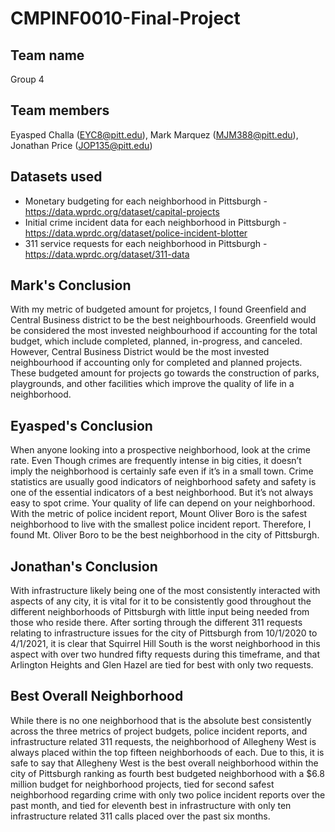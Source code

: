 # CMPINF0010-Final-Project
## Team name
Group 4

## Team members 
Eyasped Challa (EYC8@pitt.edu), Mark Marquez (MJM388@pitt.edu), Jonathan Price (JOP135@pitt.edu)

## Datasets used
* Monetary budgeting for each neighborhood in Pittsburgh -  https://data.wprdc.org/dataset/capital-projects
* Initial crime incident data for each neighborhood in Pittsburgh - https://data.wprdc.org/dataset/police-incident-blotter
* 311 service requests for each neighborhood in Pittsburgh - https://data.wprdc.org/dataset/311-data

## Mark's Conclusion
With my metric of budgeted amount for projetcs, I found Greenfield and Central Business district to be the best neighbourhoods. Greenfield would be considered the most invested neighbourhood if accounting for the total budget, which include completed, planned, in-progress, and canceled. However, Central Business District would be the most invested neighbourhood if accounting only for completed and planned projects. These budgeted amount for projects go towards the construction of parks, playgrounds, and other facilities which improve the quality of life in a neighborhood.

## Eyasped's Conclusion
When anyone looking into a prospective neighborhood, look at the crime rate. Even Though crimes are frequently intense in big cities, it doesn’t imply the neighborhood is certainly safe even if it’s in a small town. Crime statistics are usually good indicators of neighborhood safety and safety is one of the essential indicators of a best neighborhood. But it’s not always easy to spot crime. Your quality of life can depend on your neighborhood. With the metric of police incident report, Mount Oliver Boro is the 
safest neighborhood to live with the smallest police incident report. Therefore, I found Mt. Oliver Boro to be the best neighborhood in the city of Pittsburgh.

## Jonathan's Conclusion
With infrastructure likely being one of the most consistently interacted with aspects of any city, it is vital for it to be consistently good throughout the different neighborhoods of Pittsburgh with little input being needed from those who reside there. After sorting through the different 311 requests relating to infrastructure issues for the city of Pittsburgh from 10/1/2020 to 4/1/2021, it is clear that Squirrel Hill South is the worst neighborhood in this aspect with over two hundred fifty requests during this timeframe, and that Arlington Heights and Glen Hazel are tied for best with only two requests.

## Best Overall Neighborhood
While there is no one neighborhood that is the absolute best consistently across the three metrics of project budgets, police incident reports, and infrastructure related 311 requests, the neighborhood of Allegheny West is always placed within the top fifteen neighborhoods of each. Due to this, it is safe to say that Allegheny West is the best overall neighborhood within the city of Pittsburgh ranking as fourth best budgeted neighborhood with a $6.8 million budget for neighborhood projects, tied for second safest neighborhood regarding crime with only two police incident reports over the past month, and tied for eleventh best in infrastructure with only ten infrastructure related 311 calls placed over the past six months.
